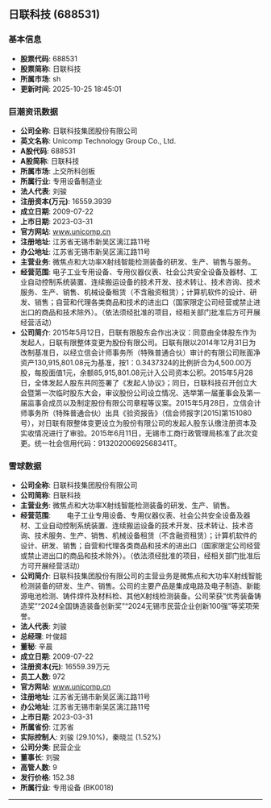 ## 日联科技 (688531)

### 基本信息

- **股票代码**: 688531
- **股票简称**: 日联科技
- **所属市场**: sh
- **更新时间**: 2025-10-25 18:45:01

### 巨潮资讯数据

- **公司全称**: 日联科技集团股份有限公司
- **英文名称**: Unicomp Technology Group Co., Ltd.
- **A股代码**: 688531
- **A股简称**: 日联科技
- **所属市场**: 上交所科创板
- **所属行业**: 专用设备制造业
- **法人代表**: 刘骏
- **注册资本(万元)**: 16559.3939
- **成立日期**: 2009-07-22
- **上市日期**: 2023-03-31
- **官方网站**: www.unicomp.cn
- **注册地址**: 江苏省无锡市新吴区漓江路11号
- **办公地址**: 江苏省无锡市新吴区漓江路11号
- **主营业务**: 微焦点和大功率X射线智能检测装备的研发、生产、销售与服务。
- **经营范围**: 电子工业专用设备、专用仪器仪表、社会公共安全设备及器材、工业自动控制系统装置、连续搬运设备的技术开发、技术转让、技术咨询、技术服务、生产、销售、机械设备租赁（不含融资租赁）；计算机软件的设计、研发、销售；自营和代理各类商品和技术的进出口（国家限定公司经营或禁止进出口的商品和技术除外）。（依法须经批准的项目，经相关部门批准后方可开展经营活动）
- **公司简介**: 2015年5月12日，日联有限股东会作出决议：同意由全体股东作为发起人，日联有限整体变更为股份有限公司。日联有限以2014年12月31日为改制基准日，以经立信会计师事务所（特殊普通合伙）审计的有限公司账面净资产130,915,801.08元为基准，按1：0.3437324的比例折合为4,500.00万股，每股面值1元，余额85,915,801.08元计入公司资本公积。2015年5月28日，全体发起人股东共同签署了《发起人协议》；同日，日联科技召开创立大会暨第一次临时股东大会，审议股份公司设立情况、选举第一届董事会及第一届监事会成员以及制定股份有限公司章程等议案。2015年5月28日，立信会计师事务所（特殊普通合伙）出具《验资报告》（信会师报字[2015]第151080号），对日联有限整体变更设立为股份有限公司的发起人股东认缴注册资本及实收情况进行了审验。2015年6月11日，无锡市工商行政管理局核准了此次变更。统一社会信用代码：91320200692568341T。

### 雪球数据

- **公司全称**: 日联科技集团股份有限公司
- **公司简称**: 日联科技
- **主营业务**: 微焦点和大功率X射线智能检测装备的研发、生产、销售。
- **经营范围**: 　　电子工业专用设备、专用仪器仪表、社会公共安全设备及器材、工业自动控制系统装置、连续搬运设备的技术开发、技术转让、技术咨询、技术服务、生产、销售、机械设备租赁（不含融资租赁）；计算机软件的设计、研发、销售；自营和代理各类商品和技术的进出口（国家限定公司经营或禁止进出口的商品和技术除外）。（依法须经批准的项目，经相关部门批准后方可开展经营活动）
- **公司简介**: 日联科技集团股份有限公司的主营业务是微焦点和大功率X射线智能检测装备的研发、生产、销售。公司的主要产品是集成电路及电子制造、新能源电池检测、铸件焊件及材料检、其他X射线检测装备。公司荣获“优秀装备铸造奖”“2024全国铸造装备创新奖”“2024无锡市民营企业创新100强”等奖项荣誉。
- **法人代表**: 刘骏
- **总经理**: 叶俊超
- **董秘**: 辛晨
- **成立日期**: 2009-07-22
- **注册资本(元)**: 16559.39万元
- **员工人数**: 972
- **官方网站**: www.unicomp.cn
- **注册地址**: 江苏省无锡市新吴区漓江路11号
- **办公地址**: 江苏省无锡市新吴区漓江路11号
- **上市日期**: 2023-03-31
- **所属省份**: 江苏省
- **实际控制人**: 刘骏 (29.10%)，秦晓兰 (1.52%)
- **公司分类**: 民营企业
- **董事长**: 刘骏
- **高管人数**: 9
- **发行价格**: 152.38
- **所属行业**: 专用设备 (BK0018)

---